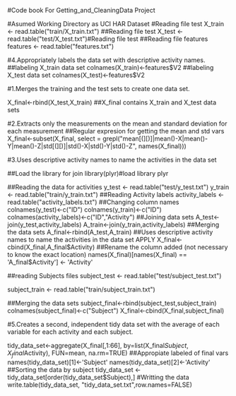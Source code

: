 #Code book For Getting_and_CleaningData Project

#Asumed Working Directory as UCI HAR Dataset
#Reading file test
X_train <- read.table("train/X_train.txt")
##Reading file test
X_test <- read.table("test/X_test.txt")#Reading file test
##Reading file features
features <- read.table("features.txt")

#4.Appropriately labels the data set with descriptive activity names.
##labeling X_train data set
colnames(X_train)<-features$V2
##labeling X_test data set
colnames(X_test)<-features$V2

#1.Merges the training and the test sets to create one data set.

X_final<-rbind(X_test,X_train)
##X_final contains X_train and X_test data sets

#2.Extracts only the measurements on the mean and standard deviation for each measurement
##Regular expresion for getting the mean and std vars
X_final<-subset(X_final, select = grepl("mean[(][)]|mean()-X|mean()-Y|mean()-Z|std[(][)]|std()-X|std()-Y|std()-Z", names(X_final)))

#3.Uses descriptive activity names to name the activities in the data set

##Load the library for join
library(plyr)#load library plyr

##Reading the data for activities
y_test <- read.table("test/y_test.txt")
y_train <- read.table("train/y_train.txt")
##Reading Activity labels
activity_labels <- read.table("activity_labels.txt")
##Changing column names
colnames(y_test)<-c("ID")
colnames(y_train)<-c("ID")
colnames(activity_labels)<-c("ID","Activity")
##Joining data sets
A_test<-join(y_test,activity_labels) 
A_train<-join(y_train,activity_labels)
##Merging the data sets
A_final<-rbind(A_test,A_train)
##Uses descriptive activity names to name the activities in the data set APPLY
X_final<-cbind(X_final,A_final$Activity)
##Rename the column added (not necessary to know the exact location)
names(X_final)[names(X_final) == 'A_final$Activity'] <- 'Activity'

##reading Subjects files
subject_test <- read.table("test/subject_test.txt")

subject_train <- read.table("train/subject_train.txt")

##Merging the data sets
subject_final<-rbind(subject_test,subject_train)
colnames(subject_final)<-c("Subject")
X_final<-cbind(X_final,subject_final)

#5.Creates a second, independent tidy data set with the average of each variable for each activity and each subject. 

tidy_data_set<-aggregate(X_final[,1:66], by=list(X_final$Subject,X_final$Activity), 
                                         FUN=mean, na.rm=TRUE)
##Appropiate labeled of final vars
names(tidy_data_set)[1]<-'Subject'
names(tidy_data_set)[2]<-'Activity'
##Sorting the data by subject
tidy_data_set <- tidy_data_set[order(tidy_data_set$Subject),]
#Writting the data
write.table(tidy_data_set, "tidy_data_set.txt",row.names=FALSE)



